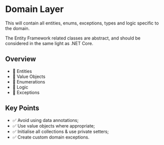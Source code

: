 ﻿# Domain Layer

This will contain all entities, enums, exceptions, types and logic specific to the domain.

The Entity Framework related classes are abstract, and should be considered in the same light as .NET Core.

## Overview

* 📌 Entities
* 📌 Value Objects
* 📌 Enumerations
* 📌 Logic
* 📌 Exceptions

## Key Points

* ✅ Avoid using data annotations;
* ✅ Use value objects where appropriate;
* ✅ Initialise all collections & use private setters;
* ✅ Create custom domain exceptions.
